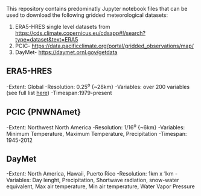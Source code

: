 This repository contains predominatly Jupyter notebook files that can be used to download the following gridded meteorological datasets: 
1. ERA5-HRES single level datasets from https://cds.climate.copernicus.eu/cdsapp#!/search?type=dataset&text=ERA5
2. PCIC- https://data.pacificclimate.org/portal/gridded_observations/map/
3. DayMet- https://daymet.ornl.gov/getdata

## ERA5-HRES
-Extent: Global
-Resolution: 0.25<sup>o</sup> {~28km}
-Variables: over 200 variables (see full list [here](https://cds.climate.copernicus.eu/cdsapp#!/dataset/reanalysis-era5-single-levels?tab=overview))
-Timespan:1979-present

## PCIC {PNWNAmet}
-Extent: Northwest North America
-Resolution: 1/16<sup>o</sup> {~6km}
-Variables: Minimum Temperature, Maximum Temperature, Precipitation
-Timespan: 1945-2012

## DayMet
-Extent: North America, Hawaii, Puerto Rico
-Resolution: 1km x 1km
-Variables: Day lenght, Precipitation, Shortwave radiation, snow-water equivalent, Max air temperature, Min air temperature, Water Vapor Pressure


